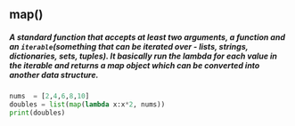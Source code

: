 ## map()

##### A standard function that accepts at least two arguments, a function and an `iterable`(something that can be iterated over - lists, strings, dictionaries, sets, tuples). It basically run the lambda for each value in the iterable and returns a map object which can be converted into another data structure.

```Python
nums  = [2,4,6,8,10]
doubles = list(map(lambda x:x*2, nums))
print(doubles)
```
